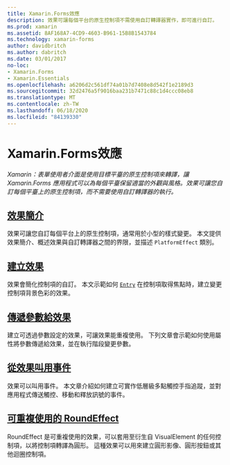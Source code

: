 ```yaml
---
title: Xamarin.Forms效應
description: 效果可讓每個平台的原生控制項不需使用自訂轉譯器實作，即可進行自訂。
ms.prod: xamarin
ms.assetid: 8AF168A7-4CD9-4603-B961-15B8B1543784
ms.technology: xamarin-forms
author: davidbritch
ms.author: dabritch
ms.date: 03/01/2017
no-loc:
- Xamarin.Forms
- Xamarin.Essentials
ms.openlocfilehash: a6206d2c561df74a01b7d7408e8d542f1e2189d3
ms.sourcegitcommit: 32d2476a5f9016baa231b7471c88c1d4ccc08eb8
ms.translationtype: MT
ms.contentlocale: zh-TW
ms.lasthandoff: 06/18/2020
ms.locfileid: "84139330"
---
```

# <a name="xamarinforms-effects"></a>Xamarin.Forms效應

_Xamarin：表單使用者介面是使用目標平臺的原生控制項來轉譯，讓 Xamarin.Forms 應用程式可以為每個平臺保留適當的外觀與風格。效果可讓您自訂每個平臺上的原生控制項，而不需要使用自訂轉譯器的執行。_

## <a name="introduction-to-effects"></a>[效果簡介](introduction.md)

效果可讓您自訂每個平台上的原生控制項，通常用於小型的樣式變更。 本文提供效果簡介、概述效果與自訂轉譯器之間的界限，並描述 `PlatformEffect` 類別。

## <a name="creating-an-effect"></a>[建立效果](creating.md)

效果會簡化控制項的自訂。 本文示範如何 [`Entry`](xref:Xamarin.Forms.Entry) 在控制項取得焦點時，建立變更控制項背景色彩的效果。

## <a name="passing-parameters-to-an-effect"></a>[傳遞參數給效果](passing-parameters/index.md)

建立可透過參數設定的效果，可讓效果能重複使用。 下列文章會示範如何使用屬性將參數傳遞給效果，並在執行階段變更參數。

## <a name="invoking-events-from-an-effect"></a>[從效果叫用事件](touch-tracking.md)

效果可以叫用事件。 本文章介紹如何建立可實作低層級多點觸控手指追蹤，並對應用程式傳送觸控、移動和釋放訊號的事件。

## <a name="reusable-roundeffect"></a>[可重複使用的 RoundEffect](reusable-roundeffect.md)

RoundEffect 是可重複使用的效果，可以套用至衍生自 VisualElement 的任何控制項，以將控制項轉譯為圓形。 這種效果可以用來建立圓形影像、圓形按鈕或其他迴圈控制項。
